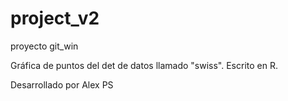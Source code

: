 # project_v2
proyecto git_win

Gráfica de puntos del det de datos llamado "swiss". Escrito en R.


Desarrollado por Alex PS
